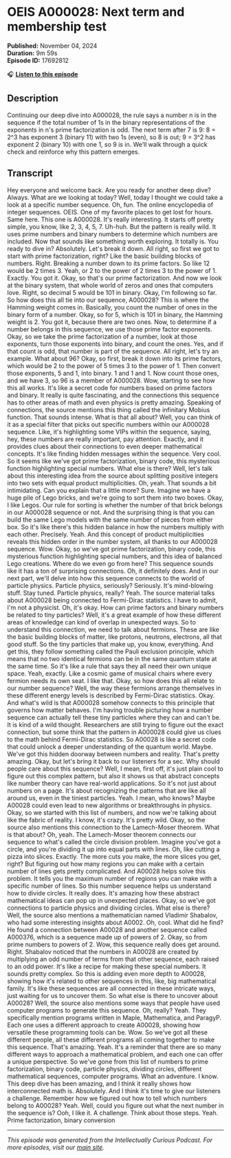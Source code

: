 # OEIS A000028: Next term and membership test

**Published:** November 04, 2024  
**Duration:** 9m 59s  
**Episode ID:** 17692812

🎧 **[Listen to this episode](https://intellectuallycurious.buzzsprout.com/2529712/episodes/17692812-oeis-a000028-next-term-and-membership-test)**

## Description

Continuing our deep dive into A000028, the rule says a number n is in the sequence if the total number of 1s in the binary representations of the exponents in n's prime factorization is odd. The next term after 7 is 9: 8 = 2^3 has exponent 3 (binary 11) with two 1s (even), so 8 is out; 9 = 3^2 has exponent 2 (binary 10) with one 1, so 9 is in. We’ll walk through a quick check and reinforce why this pattern emerges.

## Transcript

Hey everyone and welcome back. Are you ready for another deep dive? Always. What are we looking at today? Well, today I thought we could take a look at a specific number sequence. Oh, fun. The online encyclopedia of integer sequences. OEIS. One of my favorite places to get lost for hours. Same here. This one is A000028. It's really interesting. It starts off pretty simple, you know, like 2, 3, 4, 5, 7. Uh-huh. But the pattern is really wild. It uses prime numbers and binary numbers to determine which numbers are included. Now that sounds like something worth exploring. It totally is. You ready to dive in? Absolutely. Let's break it down. All right, so first we got to start with prime factorization, right? Like the basic building blocks of numbers. Right. Breaking a number down to its prime factors. So like 12 would be 2 times 3. Yeah, or 2 to the power of 2 times 3 to the power of 1. Exactly. You got it. Okay, so that's our prime factorization. And now we look at the binary system, that whole world of zeros and ones that computers love. Right, so decimal 5 would be 101 in binary. Okay, I'm following so far. So how does this all tie into our sequence, A000028? This is where the Hamming weight comes in. Basically, you count the number of ones in the binary form of a number. Okay, so for 5, which is 101 in binary, the Hamming weight is 2. You got it, because there are two ones. Now, to determine if a number belongs in this sequence, we use those prime factor exponents. Okay, so we take the prime factorization of a number, look at those exponents, turn those exponents into binary, and count the ones. Yes, and if that count is odd, that number is part of the sequence. All right, let's try an example. What about 96? Okay, so first, break it down into its prime factors, which would be 2 to the power of 5 times 3 to the power of 1. Then convert those exponents, 5 and 1, into binary. 1 and 1 and 1. Now count those ones, and we have 3, so 96 is a member of A000028. Wow, starting to see how this all works. It's like a secret code for numbers based on prime factors and binary. It really is quite fascinating, and the connections this sequence has to other areas of math and even physics is pretty amazing. Speaking of connections, the source mentions this thing called the infinitary Mobius function. That sounds intense. What is that all about? Well, you can think of it as a special filter that picks out specific numbers within our A000028 sequence. Like, it's highlighting some VIPs within the sequence, saying, hey, these numbers are really important, pay attention. Exactly, and it provides clues about their connections to even deeper mathematical concepts. It's like finding hidden messages within the sequence. Very cool. So it seems like we've got prime factorization, binary code, this mysterious function highlighting special numbers. What else is there? Well, let's talk about this interesting idea from the source about splitting positive integers into two sets with equal product multiplicities. Oh, yeah. That sounds a bit intimidating. Can you explain that a little more? Sure. Imagine we have a huge pile of Lego bricks, and we're going to sort them into two boxes. Okay, I like Legos. Our rule for sorting is whether the number of that brick belongs in our A000028 sequence or not. And the surprising thing is that you can build the same Lego models with the same number of pieces from either box. So it's like there's this hidden balance in how the numbers multiply with each other. Precisely. Yeah. And this concept of product multiplicities reveals this hidden order in the number system, all thanks to our A000028 sequence. Wow. Okay, so we've got prime factorization, binary code, this mysterious function highlighting special numbers, and this idea of balanced Lego creations. Where do we even go from here? This sequence sounds like it has a ton of surprising connections. Oh, it definitely does. And in our next part, we'll delve into how this sequence connects to the world of particle physics. Particle physics, seriously? Seriously. It's mind-blowing stuff. Stay tuned. Particle physics, really? Yeah. The source material talks about A000028 being connected to Fermi-Dirac statistics. I have to admit, I'm not a physicist. Oh, it's okay. How can prime factors and binary numbers be related to tiny particles? Well, it's a great example of how these different areas of knowledge can kind of overlap in unexpected ways. So to understand this connection, we need to talk about fermions. These are like the basic building blocks of matter, like protons, neutrons, electrons, all that good stuff. So the tiny particles that make up, you know, everything. And get this, they follow something called the Pauli exclusion principle, which means that no two identical fermions can be in the same quantum state at the same time. So it's like a rule that says they all need their own unique space. Yeah, exactly. Like a cosmic game of musical chairs where every fermion needs its own seat. I like that. Okay, so how does this all relate to our number sequence? Well, the way these fermions arrange themselves in these different energy levels is described by Fermi-Dirac statistics. Okay. And what's wild is that A000028 somehow connects to this principle that governs how matter behaves. I'm having trouble picturing how a number sequence can actually tell these tiny particles where they can and can't be. It is kind of a wild thought. Researchers are still trying to figure out the exact connection, but some think that the pattern in A000028 could give us clues to the math behind Fermi-Dirac statistics. So A00028 is like a secret code that could unlock a deeper understanding of the quantum world. Maybe. We've got this hidden doorway between numbers and reality. That's pretty amazing. Okay, but let's bring it back to our listeners for a sec. Why should people care about this sequence? Well, I mean, first off, it's just plain cool to figure out this complex pattern, but also it shows us that abstract concepts like number theory can have real-world applications. So it's not just about numbers on a page. It's about recognizing the patterns that are like all around us, even in the tiniest particles. Yeah. I mean, who knows? Maybe A00028 could even lead to new algorithms or breakthroughs in physics. Okay, so we started with this list of numbers, and now we're talking about like the fabric of reality. I know, it's crazy. It's pretty wild. Okay, so the source also mentions this connection to the Lamech-Moser theorem. What is that about? Oh, yeah. The Lamech-Moser theorem connects our sequence to what's called the circle division problem. Imagine you've got a circle, and you're dividing it up into equal parts with lines. Oh, like cutting a pizza into slices. Exactly. The more cuts you make, the more slices you get, right? But figuring out how many regions you can make with a certain number of lines gets pretty complicated. And A00028 helps solve this problem. It tells you the maximum number of regions you can make with a specific number of lines. So this number sequence helps us understand how to divide circles. It really does. It's amazing how these abstract mathematical ideas can pop up in unexpected places. Okay, so we've got connections to particle physics and dividing circles. What else is there? Well, the source also mentions a mathematician named Vladimir Shabalov, who had some interesting insights about A0002. Oh, cool. What did he find? He found a connection between A00028 and another sequence called A000376, which is a sequence made up of powers of 2. Okay, so from prime numbers to powers of 2. Wow, this sequence really does get around. Right. Shabalov noticed that the numbers in A00028 are created by multiplying an odd number of terms from that other sequence, each raised to an odd power. It's like a recipe for making these special numbers. It sounds pretty complex. So this is adding even more depth to A00028, showing how it's related to other sequences in this, like, big mathematical family. It's like these sequences are all connected in these intricate ways, just waiting for us to uncover them. So what else is there to uncover about A00028? Well, the source also mentions some ways that people have used computer programs to generate this sequence. Oh, really? Yeah. They specifically mention programs written in Maple, Mathematica, and ParagyP. Each one uses a different approach to create A00028, showing how versatile these programming tools can be. Wow. So we've got all these different people, all these different programs all coming together to make this sequence. That's amazing. Yeah. It's a reminder that there are so many different ways to approach a mathematical problem, and each one can offer a unique perspective. So we've gone from this list of numbers to prime factorization, binary code, particle physics, dividing circles, different mathematical sequences, computer programs. What an adventure. I know. This deep dive has been amazing, and I think it really shows how interconnected math is. Absolutely. And I think it's time to give our listeners a challenge. Remember how we figured out how to tell which numbers belong to A00028? Yeah. Well, could you figure out what the next number in the sequence is? Ooh, I like it. A challenge. Think about those steps. Yeah. Prime factorization, binary conversion

---
*This episode was generated from the Intellectually Curious Podcast. For more episodes, visit our [main site](https://intellectuallycurious.buzzsprout.com).*
